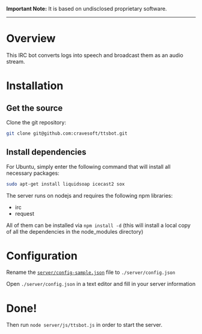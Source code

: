 **Important Note:**
It is based on undisclosed proprietary software.

- - -

# Overview

This IRC bot converts logs into speech and broadcast them as an audio stream.


# Installation 

## Get the source

Clone the git repository:

``` bash
git clone git@github.com:cravesoft/ttsbot.git
```

## Install dependencies

For Ubuntu, simply enter the following command that will install all necessary packages:

``` bash
sudo apt-get install liquidsoap icecast2 sox 
```

The server runs on nodejs and requires the following npm libraries:

- irc
- request

All of them can be installed via `npm install -d` (this will install a local copy of all the dependencies in the node_modules directory)

# Configuration

Rename the [`server/config-sample.json`](./server/config-sample.json) file to `./server/config.json`

Open `./server/config.json` in a text editor and fill in your server information

# Done!

Then run `node server/js/ttsbot.js` in order to start the server.
